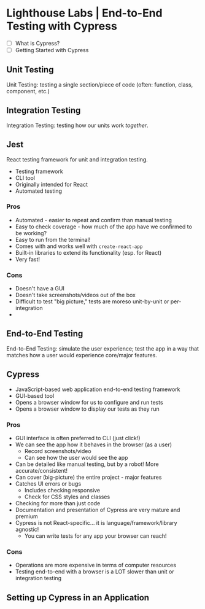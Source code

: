 # Lighthouse Labs | End-to-End Testing with Cypress

* [ ] What is Cypress?
* [ ] Getting Started with Cypress

## Unit Testing

Unit Testing: testing a single section/piece of code (often: function, class, component, etc.)

## Integration Testing

Integration Testing: testing how our units work *together*.

## Jest

React testing framework for unit and integration testing.

* Testing framework
* CLI tool
* Originally intended for React
* Automated testing

### Pros

* Automated - easier to repeat and confirm than manual testing
* Easy to check coverage - how much of the app have we confirmed to be working?
* Easy to run from the terminal!
* Comes with and works well with `create-react-app`
* Built-in libraries to extend its functionality (esp. for React)
* Very fast!

### Cons

* Doesn't have a GUI
* Doesn't take screenshots/videos out of the box
* Difficult to test "big picture," tests are moreso unit-by-unit or per-integration
* 

## End-to-End Testing

End-to-End Testing: simulate the user experience; test the app in a way that matches how a user would experience core/major features.

## Cypress

* JavaScript-based web application end-to-end testing framework
* GUI-based tool
* Opens a browser window for us to configure and run tests
* Opens a browser window to display our tests as they run

### Pros

* GUI interface is often preferred to CLI (just click!)
* We can see the app how it behaves in the browser (as a user)
    * Record screenshots/video
    * Can see how the user would see the app
* Can be detailed like manual testing, but by a robot! More accurate/consistent!
* Can cover (big-picture) the entire project - major features
* Catches UI errors or bugs
    * Includes checking responsive
    * Check for CSS styles and classes
* Checking for more than just code
* Documentation and presentation of Cypress are very mature and premium
* Cypress is not React-specific... it is language/framework/library agnostic!
    * You can write tests for any app your browser can reach!

### Cons

* Operations are more expensive in terms of computer resources
* Testing end-to-end with a browser is a LOT slower than unit or integration testing

## Setting up Cypress in an Application
